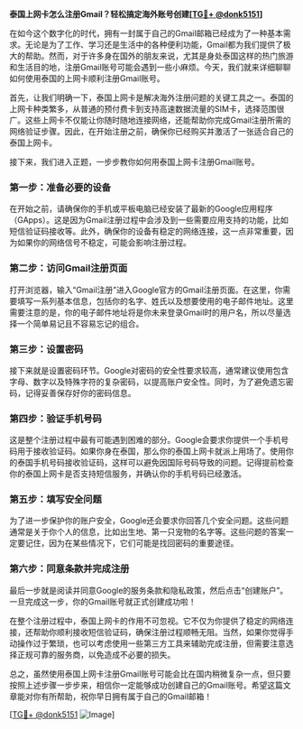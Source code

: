 **泰国上网卡怎么注册Gmail？轻松搞定海外账号创建[[TG💪+ @donk5151](https://t.me/s/donk5151)]**

在如今这个数字化的时代，拥有一封属于自己的Gmail邮箱已经成为了一种基本需求。无论是为了工作、学习还是生活中的各种便利功能，Gmail都为我们提供了极大的帮助。然而，对于许多身在国外的朋友来说，尤其是身处泰国这样的热门旅游和生活目的地，注册Gmail账号可能会遇到一些小麻烦。今天，我们就来详细聊聊如何使用泰国的上网卡顺利注册Gmail账号。

首先，让我们明确一下，泰国上网卡是解决海外注册问题的关键工具之一。泰国的上网卡种类繁多，从普通的预付费卡到支持高速数据流量的SIM卡，选择范围很广。这些上网卡不仅能让你随时随地连接网络，还能帮助你完成Gmail注册所需的网络验证步骤。因此，在开始注册之前，确保你已经购买并激活了一张适合自己的泰国上网卡。

接下来，我们进入正题，一步步教你如何用泰国上网卡注册Gmail账号。

### 第一步：准备必要的设备

在开始之前，请确保你的手机或平板电脑已经安装了最新的Google应用程序（GApps）。这是因为Gmail注册过程中会涉及到一些需要应用支持的功能，比如短信验证码接收等。此外，确保你的设备有稳定的网络连接，这一点非常重要，因为如果你的网络信号不稳定，可能会影响注册过程。

### 第二步：访问Gmail注册页面

打开浏览器，输入“Gmail注册”进入Google官方的Gmail注册页面。在这里，你需要填写一系列基本信息，包括你的名字、姓氏以及想要使用的电子邮件地址。这里需要注意的是，你的电子邮件地址将是你未来登录Gmail时的用户名，所以尽量选择一个简单易记且不容易忘记的组合。

### 第三步：设置密码

接下来就是设置密码环节。Google对密码的安全性要求较高，通常建议使用包含字母、数字以及特殊字符的复杂密码，以提高账户安全性。同时，为了避免遗忘密码，记得妥善保存好你的密码信息。

### 第四步：验证手机号码

这是整个注册过程中最有可能遇到困难的部分。Google会要求你提供一个手机号码用于接收验证码。如果你身在泰国，那么你的泰国上网卡就派上用场了。使用你的泰国手机号码接收验证码，这样可以避免因国际号码导致的问题。记得提前检查你的泰国上网卡是否支持短信服务，并确认你的手机号码已经激活。

### 第五步：填写安全问题

为了进一步保护你的账户安全，Google还会要求你回答几个安全问题。这些问题通常是关于你个人的信息，比如出生地、第一只宠物的名字等。这些问题的答案一定要记住，因为在某些情况下，它们可能是找回密码的重要途径。

### 第六步：同意条款并完成注册

最后一步就是阅读并同意Google的服务条款和隐私政策，然后点击“创建账户”。一旦完成这一步，你的Gmail账号就正式创建成功啦！

在整个注册过程中，泰国上网卡的作用不可忽视。它不仅为你提供了稳定的网络连接，还帮助你顺利接收短信验证码，确保注册过程顺畅无阻。当然，如果你觉得手动操作过于繁琐，也可以考虑使用一些第三方工具来辅助完成注册，但需要注意选择正规可靠的服务商，以免造成不必要的损失。

总之，虽然使用泰国上网卡注册Gmail账号可能会比在国内稍微复杂一点，但只要按照上述步骤一步步来，相信你一定能够成功创建自己的Gmail账号。希望这篇文章能对你有所帮助，祝你早日拥有属于自己的Gmail邮箱！

[[TG💪+ @donk5151](https://t.me/s/donk5151) ![Image](https://i.postimg.cc/rwNCRYN7/Snipaste-2025-04-30-17-27-05.png)]